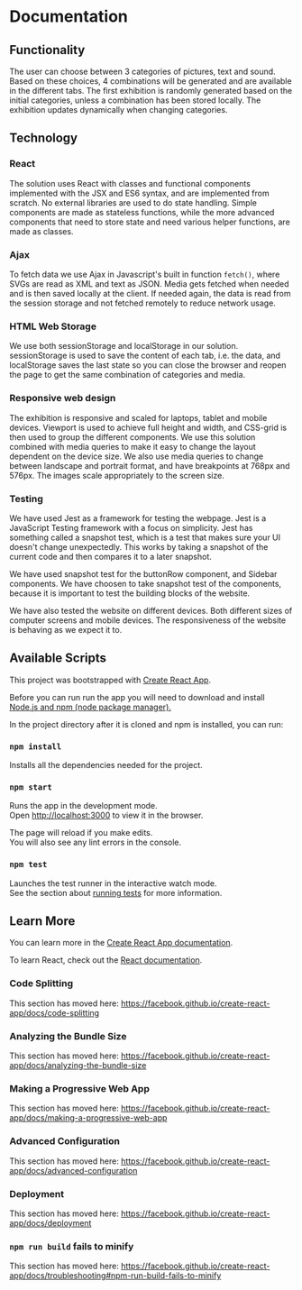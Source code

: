 # Documentation

## Functionality

The user can choose between 3 categories of pictures, text and sound. Based on these choices, 4 combinations will be generated and are available in the different tabs. The first exhibition is randomly generated based on the initial categories, unless a combination has been stored locally. The exhibition updates dynamically when changing categories.

## Technology

### React
The solution uses React with classes and functional components implemented with the JSX and ES6 syntax, and are implemented from scratch. No external libraries are used to do state handling. Simple components are made as stateless functions, while the more advanced components that need to store state and need various helper functions, are made as classes.

### Ajax
To fetch data we use Ajax in Javascript's built in function `fetch()`, where SVGs are read as XML and text as JSON. Media gets fetched when needed and is then saved locally at the client. If needed again, the data is read from the session storage and not fetched remotely to reduce network usage.

### HTML Web Storage
We use both sessionStorage and localStorage in our solution. sessionStorage is used to save the content of each tab, i.e. the data, and localStorage saves the last state so you can close the browser and reopen the page to get the same combination of categories and media.

### Responsive web design
The exhibition is responsive and scaled for laptops, tablet and mobile devices. Viewport is used to achieve full height and width, and CSS-grid is then used to group the different components. We use this solution combined with media queries to make it easy to change the layout dependent on the device size. We also use media queries to change between landscape and portrait format, and have breakpoints at 768px and 576px. The images scale appropriately to the screen size.

### Testing
We have used Jest as a framework for testing the webpage. Jest is a JavaScript Testing framework with a focus on simplicity. Jest has something called a snapshot test, which is a test that makes sure your UI doesn't change unexpectedly.
This works by taking a snapshot of the current code and then compares it to a later snapshot. 

We have used snapshot test for the buttonRow component, and Sidebar components. We have choosen to take snapshot test of the components, because it is important
to test the building blocks of the website. 

We have also tested the website on different devices. Both different sizes of computer screens and mobile devices. The responsiveness of the website is behaving as we expect it to. 

## Available Scripts

This project was bootstrapped with [Create React App](https://github.com/facebook/create-react-app).

Before you can run run the app you will need to download and install [Node.js and npm (node package manager).](https://www.npmjs.com/get-npm)


In the project directory after it is cloned and npm is installed, you can run:

### `npm install`

Installs all the dependencies needed for the project.

### `npm start`

Runs the app in the development mode.<br>
Open [http://localhost:3000](http://localhost:3000) to view it in the browser.

The page will reload if you make edits.<br>
You will also see any lint errors in the console.

### `npm test`

Launches the test runner in the interactive watch mode.<br>
See the section about [running tests](https://facebook.github.io/create-react-app/docs/running-tests) for more information.

## Learn More

You can learn more in the [Create React App documentation](https://facebook.github.io/create-react-app/docs/getting-started).

To learn React, check out the [React documentation](https://reactjs.org/).

### Code Splitting

This section has moved here: https://facebook.github.io/create-react-app/docs/code-splitting

### Analyzing the Bundle Size

This section has moved here: https://facebook.github.io/create-react-app/docs/analyzing-the-bundle-size

### Making a Progressive Web App

This section has moved here: https://facebook.github.io/create-react-app/docs/making-a-progressive-web-app

### Advanced Configuration

This section has moved here: https://facebook.github.io/create-react-app/docs/advanced-configuration

### Deployment

This section has moved here: https://facebook.github.io/create-react-app/docs/deployment

### `npm run build` fails to minify

This section has moved here: https://facebook.github.io/create-react-app/docs/troubleshooting#npm-run-build-fails-to-minify
